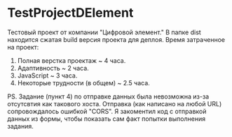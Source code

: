 # TestProjectDElement
Тестовый проект от компании "Цифровой элемент."
В папке dist находится сжатая build версия проекта для деплоя.
Время затраченное на проект:
  1. Полная верстка проектаж ~ 4 часа.
  2. Адаптивность ~ 2 часа.
  3. JavaScript ~ 3 часа.
  4. Некоторые трудности (в общем) ~ 2.5 часа.
  
PS. Задание (пункт 4) по отправке данных была невозможна из-за отсутсвтия как такового хоста. Отправка (как написано на любой URL) сопровождалось ошибкой "CORS".
Я закоментил код с отправкой данных из формы, чтобы показать сам факт попытки выполнения задания.
